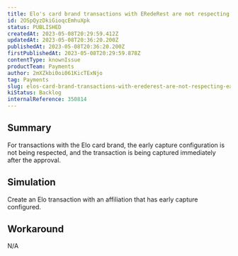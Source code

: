 ```yaml
---
title: Elo's card brand transactions with ERedeRest are not respecting early capture
id: 2OSpQyzDkiGioqcEmhuXpk
status: PUBLISHED
createdAt: 2023-05-08T20:29:59.412Z
updatedAt: 2023-05-08T20:36:20.200Z
publishedAt: 2023-05-08T20:36:20.200Z
firstPublishedAt: 2023-05-08T20:29:59.878Z
contentType: knownIssue
productTeam: Payments
author: 2mXZkbi0oi061KicTExNjo
tag: Payments
slug: elos-card-brand-transactions-with-erederest-are-not-respecting-early-capture
kiStatus: Backlog
internalReference: 350814
---
```


## Summary


For transactions with the Elo card brand, the early capture configuration is not being respected, and the transaction is being captured immediately after the approval.


##

## Simulation


Create an Elo transaction with an affiliation that has early capture configured.


##

## Workaround


N/A

